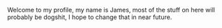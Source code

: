 Welcome to my profile,
my name is James,
most of the stuff on here will probably be dogshit,
I hope to change that in near future.
